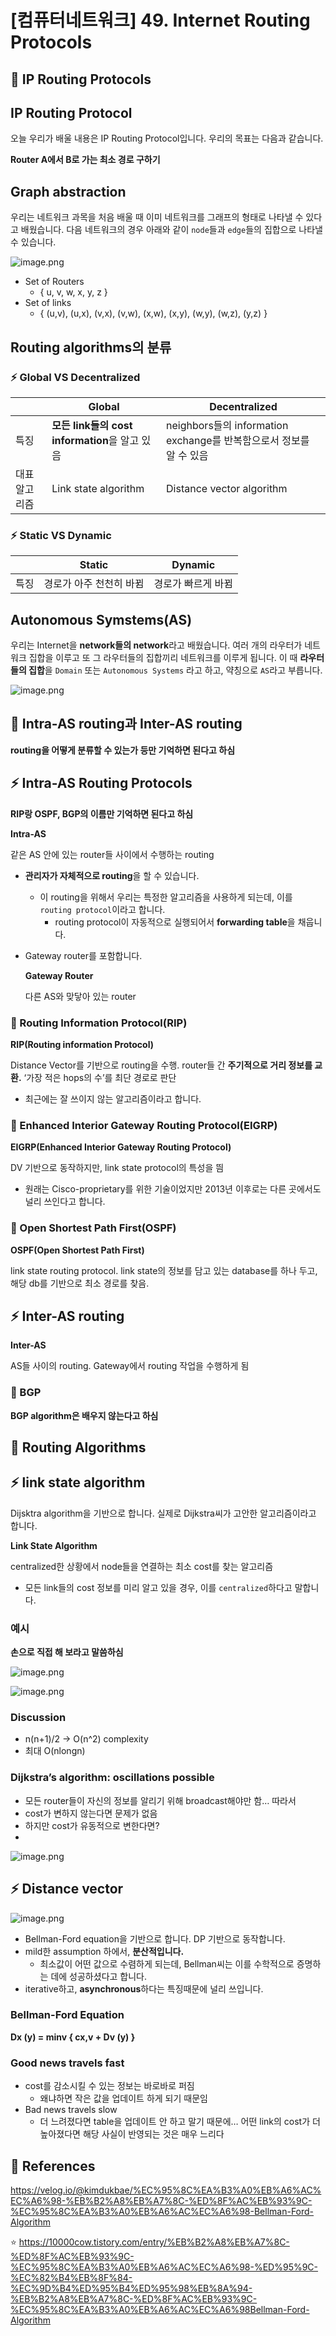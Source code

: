 # [컴퓨터네트워크] 49. Internet Routing Protocols

<aside>

# 💖 IP Routing Protocols

</aside>

## IP Routing Protocol

오늘 우리가 배울 내용은 IP Routing Protocol입니다. 우리의 목표는 다음과 같습니다.

<aside>

**Router A에서 B로 가는 최소 경로 구하기**

</aside>

## Graph abstraction

우리는 네트워크 과목을 처음 배울 때 이미 네트워크를 그래프의 형태로 나타낼 수 있다고 배웠습니다. 다음 네트워크의 경우 아래와 같이 `node`들과 `edge`들의 집합으로 나타낼 수 있습니다.

![image.png](%5B%E1%84%8F%E1%85%A5%E1%86%B7%E1%84%91%E1%85%B2%E1%84%90%E1%85%A5%E1%84%82%E1%85%A6%E1%84%90%E1%85%B3%E1%84%8B%E1%85%AF%E1%84%8F%E1%85%B3%5D%2049%20Internet%20Routing%20Protocols%201843f66f52258093b096c9051b84b04e/image.png)

- Set of Routers
    - { u, v, w, x, y, z }
- Set of links
    - { (u,v), (u,x), (v,x), (v,w), (x,w), (x,y), (w,y), (w,z), (y,z) }

## Routing algorithms의 분류

### ⚡ Global VS Decentralized

|  | Global | Decentralized |
| --- | --- | --- |
| 특징 | **모든 link들의 cost information**을 알고 있음 | neighbors들의 information exchange를 반복함으로서 정보를 알 수 있음 |
| 대표 알고리즘 | Link state algorithm | Distance vector algorithm |

### ⚡ Static VS Dynamic

|  | Static | Dynamic |
| --- | --- | --- |
| 특징 | 경로가 아주 천천히 바뀜 | 경로가 빠르게 바뀜 |

## Autonomous Symstems(AS)

우리는 Internet을 **network들의 network**라고 배웠습니다. 여러 개의 라우터가 네트워크 집합을 이루고 또 그 라우터들의 집합끼리 네트워크를 이루게 됩니다. 이 때 **라우터들의 집합**을 `Domain` 또는 `Autonomous Systems` 라고 하고, 약칭으로 `AS`라고 부릅니다.

![image.png](%5B%E1%84%8F%E1%85%A5%E1%86%B7%E1%84%91%E1%85%B2%E1%84%90%E1%85%A5%E1%84%82%E1%85%A6%E1%84%90%E1%85%B3%E1%84%8B%E1%85%AF%E1%84%8F%E1%85%B3%5D%2049%20Internet%20Routing%20Protocols%201843f66f52258093b096c9051b84b04e/image%201.png)

<aside>

# 💖 Intra-AS routing과 Inter-AS routing

</aside>

<aside>

**routing을 어떻게 분류할 수 있는가 등만 기억하면 된다고 하심**

</aside>

## ⚡ Intra-AS Routing Protocols

<aside>

**RIP랑 OSPF, BGP의 이름만 기억하면 된다고 하심**

</aside>

<aside>

**Intra-AS**

같은 AS 안에 있는 router들 사이에서 수행하는 routing

</aside>

- **관리자가 자체적으로 routing**을 할 수 있습니다.
    - 이 routing을 위해서 우리는 특정한 알고리즘을 사용하게 되는데, 이를 `routing protocol`이라고 합니다.
        - routing protocol이 자동적으로 실행되어서 **forwarding table**을 채웁니다.
- Gateway router를 포함합니다.
    
    <aside>
    
    **Gateway Router**
    
    다른 AS와 맞닿아 있는 router
    
    </aside>
    

### 💛 Routing Information Protocol(RIP)

<aside>

**RIP(Routing information Protocol)**

Distance Vector를 기반으로 routing을 수행. router들 간 **주기적으로 거리 정보를 교환.** ‘가장 적은 hops의 수’를 최단 경로로 판단

</aside>

- 최근에는 잘 쓰이지 않는 알고리즘이라고 합니다.

### 💛 Enhanced Interior Gateway Routing Protocol(EIGRP)

<aside>

**EIGRP(Enhanced Interior Gateway Routing Protocol)**

DV 기반으로 동작하지만, link state protocol의 특성을 띔

</aside>

- 원래는 Cisco-proprietary를 위한 기술이었지만 2013년 이후로는 다른 곳에서도 널리 쓰인다고 합니다.

### 💛 Open Shortest Path First(OSPF)

<aside>

**OSPF(Open Shortest Path First)**

link state routing protocol. link state의 정보를 담고 있는 database를 하나 두고, 해당 db를 기반으로 최소 경로를 찾음.

</aside>

## ⚡ Inter-AS routing

<aside>

**Inter-AS**

AS들 사이의 routing. Gateway에서 routing 작업을 수행하게 됨

</aside>

### 💛 BGP

<aside>

**BGP algorithm은 배우지 않는다고 하심**

</aside>

<aside>

# 💖 Routing Algorithms

</aside>

## ⚡ link state algorithm

Dijsktra algorithm을 기반으로 합니다. 실제로 Dijkstra씨가 고안한 알고리즘이라고 합니다.

<aside>

**Link State Algorithm**

centralized한 상황에서 node들을 연결하는 최소 cost를 찾는 알고리즘

</aside>

- 모든 link들의 cost 정보를 미리 알고 있을 경우, 이를 `centralized`하다고 말합니다.

### 예시

<aside>

**손으로 직접 해 보라고 말씀하심**

</aside>

![image.png](%5B%E1%84%8F%E1%85%A5%E1%86%B7%E1%84%91%E1%85%B2%E1%84%90%E1%85%A5%E1%84%82%E1%85%A6%E1%84%90%E1%85%B3%E1%84%8B%E1%85%AF%E1%84%8F%E1%85%B3%5D%2049%20Internet%20Routing%20Protocols%201843f66f52258093b096c9051b84b04e/image%202.png)

![image.png](%5B%E1%84%8F%E1%85%A5%E1%86%B7%E1%84%91%E1%85%B2%E1%84%90%E1%85%A5%E1%84%82%E1%85%A6%E1%84%90%E1%85%B3%E1%84%8B%E1%85%AF%E1%84%8F%E1%85%B3%5D%2049%20Internet%20Routing%20Protocols%201843f66f52258093b096c9051b84b04e/image%203.png)

### Discussion

- n(n+1)/2 → O(n^2) complexity
- 최대 O(nlongn)

### Dijkstra’s algorithm: oscillations possible

- 모든 router들이 자신의 정보를 알리기 위해 broadcast해야만 함… 따라서
- cost가 변하지 않는다면 문제가 없음
- 하지만 cost가 유동적으로 변한다면?
- 

![image.png](%5B%E1%84%8F%E1%85%A5%E1%86%B7%E1%84%91%E1%85%B2%E1%84%90%E1%85%A5%E1%84%82%E1%85%A6%E1%84%90%E1%85%B3%E1%84%8B%E1%85%AF%E1%84%8F%E1%85%B3%5D%2049%20Internet%20Routing%20Protocols%201843f66f52258093b096c9051b84b04e/image%204.png)

## ⚡ Distance vector

![image.png](%5B%E1%84%8F%E1%85%A5%E1%86%B7%E1%84%91%E1%85%B2%E1%84%90%E1%85%A5%E1%84%82%E1%85%A6%E1%84%90%E1%85%B3%E1%84%8B%E1%85%AF%E1%84%8F%E1%85%B3%5D%2049%20Internet%20Routing%20Protocols%201843f66f52258093b096c9051b84b04e/image%205.png)

- Bellman-Ford equation을 기반으로 합니다. DP 기반으로 동작합니다.
- mild한 assumption 하에서, **분산적입니다.**
    - 최소값이 어떤 값으로 수렴하게 되는데, Bellman씨는 이를 수학적으로 증명하는 데에 성공하셨다고 합니다.
- iterative하고, **asynchronous**하다는 특징때문에 널리 쓰입니다.

### Bellman-Ford Equation

<aside>

**Dx (y) = minv { cx,v + Dv (y) }**

</aside>

### Good news travels fast

- cost를 감소시킬 수 있는 정보는 바로바로 퍼짐
    - 왜냐하면 작은 값을 업데이트 하게 되기 때문임
- Bad news travels slow
    - 더 느려졌다면 table을 업데이트 안 하고 말기 때문에… 어떤 link의 cost가 더 높아졌다면 해당 사실이 반영되는 것은 매우 느리다

<aside>

# 💖 References

</aside>

https://velog.io/@kimdukbae/%EC%95%8C%EA%B3%A0%EB%A6%AC%EC%A6%98-%EB%B2%A8%EB%A7%8C-%ED%8F%AC%EB%93%9C-%EC%95%8C%EA%B3%A0%EB%A6%AC%EC%A6%98-Bellman-Ford-Algorithm

⭐ https://10000cow.tistory.com/entry/%EB%B2%A8%EB%A7%8C-%ED%8F%AC%EB%93%9C-%EC%95%8C%EA%B3%A0%EB%A6%AC%EC%A6%98-%ED%95%9C-%EC%82%B4%EB%8F%84-%EC%9D%B4%ED%95%B4%ED%95%98%EB%8A%94-%EB%B2%A8%EB%A7%8C-%ED%8F%AC%EB%93%9C-%EC%95%8C%EA%B3%A0%EB%A6%AC%EC%A6%98Bellman-Ford-Algorithm